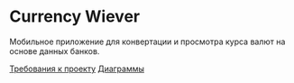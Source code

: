 # Currency Wiever
Мобильное приложение для конвертации и просмотра курса валют на основе данных банков.

[Требования к проекту](SRS.md)
[Диаграммы](diagrams)
